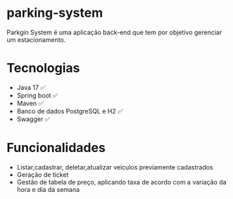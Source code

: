 # parking-system

Parkgin System é uma aplicação back-end que tem por objetivo gerenciar um estacionamento.


# Tecnologias

- Java 17 ✅
- Spring boot ✅
- Maven ✅
- Banco de dados PostgreSQL e H2 ✅
- Swagger ✅

# Funcionalidades

- Listar,cadastrar, deletar,atualizar veiculos previamente cadastrados
- Geração de ticket
- Gestão de tabela de preço, aplicando taxa de acordo com a variação da hora e dia da semana
   



